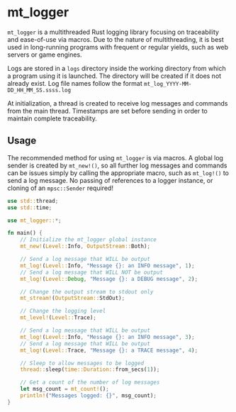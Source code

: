 # mt_logger

`mt_logger` is a multithreaded Rust logging library focusing on traceability and ease-of-use via macros. Due to the nature of multithreading, it is best used in long-running programs with frequent or regular yields, such as web servers or game engines.

Logs are stored in a `logs` directory inside the working directory from which a program using it is launched. The directory will be created if it does not already exist. Log file names follow the format
`mt_log_YYYY-MM-DD_HH_MM_SS.ssss.log`

At initialization, a thread is created to receive log messages and commands from the main thread. Timestamps are set before sending in order to maintain complete traceability.

## Usage
The recommended method for using `mt_logger` is via macros. A global log sender is created by `mt_new!()`, so all further log messages and commands can be issues simply by calling the appropriate macro, such as `mt_log!()` to send a log message. No passing of references to a logger instance, or cloning of an `mpsc::Sender` required!

```rust
use std::thread;
use std::time;

use mt_logger::*;

fn main() {
    // Initialize the mt_logger global instance
    mt_new!(Level::Info, OutputStream::Both);

    // Send a log message that WILL be output
    mt_log!(Level::Info, "Message {}: an INFO message", 1);
    // Send a log message that WILL NOT be output
    mt_log!(Level::Debug, "Message {}: a DEBUG message", 2);

    // Change the output stream to stdout only
    mt_stream!(OutputStream::StdOut);

    // Change the logging level
    mt_level!(Level::Trace);

    // Send a log message that WILL be output
    mt_log!(Level::Info, "Message {}: an INFO message", 3);
    // Send a log message that WILL be output
    mt_log!(Level::Trace, "Message {}: a TRACE message", 4);

    // Sleep to allow messages to be logged
    thread::sleep(time::Duration::from_secs(1));

    // Get a count of the number of log messages
    let msg_count = mt_count!();
    println!("Messages logged: {}", msg_count);
}
```